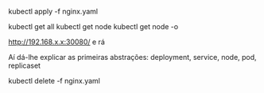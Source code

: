 kubectl apply -f nginx.yaml

kubectl get all
kubectl get node 
kubectl get node -o

http://192.168.x.x:30080/ e rá

Aí dá-lhe explicar as primeiras abstrações: deployment, service, node, pod, replicaset

kubectl delete -f nginx.yaml